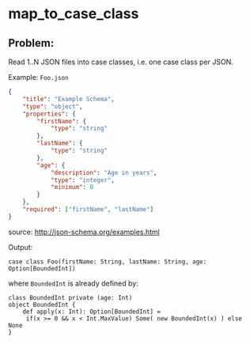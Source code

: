 # map_to_case_class

## Problem:

Read 1..N JSON files into case classes, i.e. one case class per JSON.

Example: `Foo.json`

```json
{
	"title": "Example Schema",
	"type": "object",
	"properties": {
		"firstName": {
			"type": "string"
		},
		"lastName": {
			"type": "string"
		},
		"age": {
			"description": "Age in years",
			"type": "integer",
			"minimum": 0
		}
	},
	"required": ["firstName", "lastName"]
}
```

source: http://json-schema.org/examples.html

Output:

`case class Foo(firstName: String, lastName: String, age: Option[BoundedInt])`

where `BoundedInt` is already defined by:

```
class BoundedInt private (age: Int) 
object BoundedInt {
	def apply(x: Int): Option[BoundedInt] = 
	 if(x >= 0 && x < Int.MaxValue) Some( new BoundedInt(x) ) else None
}
```